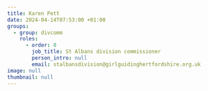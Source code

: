 ```yaml
---
title: Karen Pett
date: 2024-04-14T07:53:00 +01:00
groups:
  - group: divcomm
    roles:
      - order: 8
        job_title: St Albans division commissioner
        person_intro: null
        email: stalbansdivision@girlguidinghertfordshire.org.uk
image: null
thumbnail: null
---
```

